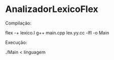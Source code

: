 # AnalizadorLexicoFlex

Compilação:

flex -+ lexico.l
g++ main.cpp lex.yy.cc -lfl -o Main

Execução:

./Main < linguagem
